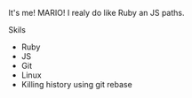 It's me! MARIO!
I realy do like Ruby an JS paths.

Skils
* Ruby
* JS
* Git
* Linux
* Killing history using git rebase
